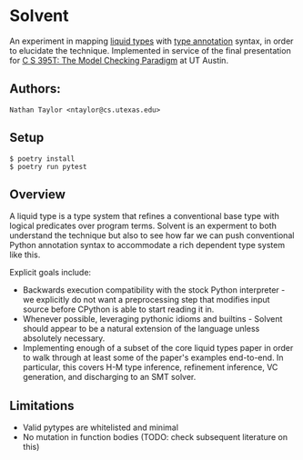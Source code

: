 # Solvent

An experiment in mapping [liquid types][pldi08] with [type annotation][pep3107]
syntax, in order to elucidate the technique.  Implemented in service of the
final presentation for [C S 395T: The Model Checking Paradigm][mcmilcourse] at
UT Austin.

## Authors:

```
Nathan Taylor <ntaylor@cs.utexas.edu>
```

## Setup

```
$ poetry install
$ poetry run pytest
```

## Overview

A liquid type is a type system that refines a conventional base type with
logical predicates over program terms.  Solvent is an experment to both
understand the technique but also to see how far we can push conventional
Python annotation syntax to accommodate a rich dependent type system like
this.

Explicit goals include:

* Backwards execution compatibility with the stock Python interpreter - we explicitly
  do not want a preprocessing step that modifies input source before CPython
  is able to start reading it in.
* Whenever possible, leveraging pythonic idioms and builtins - Solvent should appear
  to be a natural extension of the language unless absolutely necessary.
* Implementing enough of a subset of the core liquid types paper in order to 
  walk through at least some of the paper's examples end-to-end.  In particular,
  this covers H-M type inference, refinement inference, VC generation, and discharging
  to an SMT solver.

## Limitations

* Valid pytypes are whitelisted and minimal
* No mutation in function bodies (TODO: check subsequent literature on this)

[mcmilcourse]: https://mcmil.net/wordpress/2021/01/22/cs-395t-the-model-checking-paradigm/
[pep3107]: https://peps.python.org/pep-3107/
[pldi08]: https://ranjitjhala.github.io/static/liquid_types.pdf

